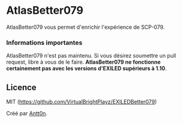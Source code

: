 # AtlasBetter079

AtlasBetter079 vous permet d'enrichir l'expérience de SCP-079.

### Informations importantes

AtlasBetter079 n'est pas maintenu. Si vous désirez soumettre un pull request, libre à vous de le faire. 
**AtlasBetter079 ne fonctionne certainement pas avec les versions d'EXILED supérieurs à 1.10**.

Licence
----
MIT (https://github.com/VirtualBrightPlayz/EXILEDBetter079)

Créé par [Antt0n](https://t.me/Antt0n).
